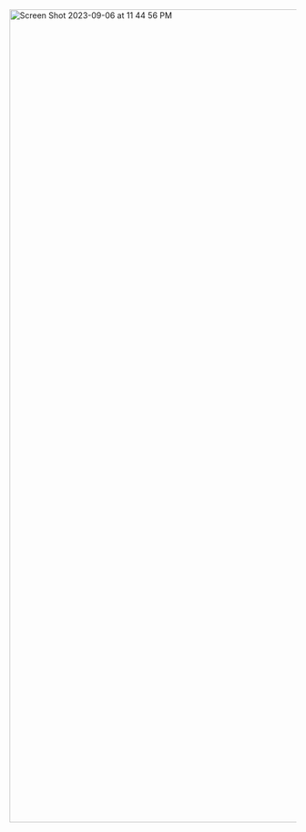 <img width="1429" alt="Screen Shot 2023-09-06 at 11 44 56 PM" src="https://github.com/satwik8005/movierecommender/assets/143406522/4d170b06-acd8-481d-84cb-9ab96d0e2421">
